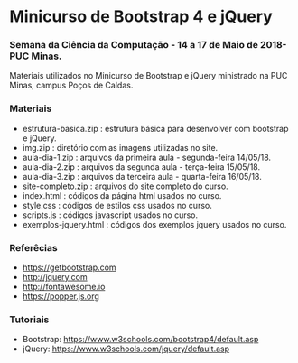 # Minicurso de Bootstrap 4 e jQuery
### Semana da Ciência da Computação - 14 a 17 de Maio de 2018- PUC Minas.

Materiais utilizados no Minicurso de Bootstrap e jQuery ministrado na PUC Minas, campus Poços de Caldas.

### Materiais
- estrutura-basica.zip : estrutura básica para desenvolver com bootstrap e jQuery.
- img.zip : diretório com as imagens utilizadas no site.
- aula-dia-1.zip : arquivos da primeira aula - segunda-feira 14/05/18.
- aula-dia-2.zip : arquivos da segunda aula - terça-feira 15/05/18.
- aula-dia-3.zip : arquivos da terceira aula - quarta-feira 16/05/18.
- site-completo.zip : arquivos do site completo do curso.
- index.html : códigos da página html usados no curso.
- style.css : códigos de estilos css usados no curso.
- scripts.js : códigos javascript usados no curso.
- exemplos-jquery.html : códigos dos exemplos jquery usados no curso.

### Referêcias
- https://getbootstrap.com
- http://jquery.com
- http://fontawesome.io
- https://popper.js.org

### Tutoriais
- Bootstrap: https://www.w3schools.com/bootstrap4/default.asp
- jQuery: https://www.w3schools.com/jquery/default.asp
